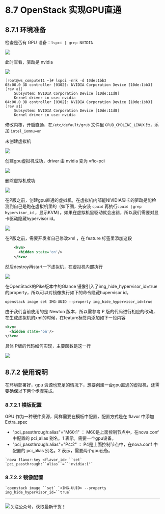 # 8.7 OpenStack 实现GPU直通

## 8.7.1 环境准备

检查是否有 GPU 设备：`lspci | grep NVIDIA`

![](http://image.python-online.cn/20190419144135.png)

此时查看，驱动是 nvidia

![](http://image.python-online.cn/20190419144044.png)

```
[root@ws_compute11 ~]# lspci -nnk -d 10de:1bb3
03:00.0 3D controller [0302]: NVIDIA Corporation Device [10de:1bb3] (rev a1)
	Subsystem: NVIDIA Corporation Device [10de:11d8]
	Kernel driver in use: nvidia
04:00.0 3D controller [0302]: NVIDIA Corporation Device [10de:1bb3] (rev a1)
	Subsystem: NVIDIA Corporation Device [10de:11d8]
	Kernel driver in use: nvidia
```

修改内核，开启直通，在`/etc/default/grub` 文件里 `GRUB_CMDLINE_LINUX` 行，添加 `intel_iommu=on`

未创建虚拟机

![](http://image.python-online.cn/20190422201117.png)

创建gpu虚拟机成功，driver 由 nvidia 变为 vfio-pci

![](http://image.python-online.cn/20190422201041.png)

删除虚拟机成功

![](http://image.python-online.cn/20190422201117.png)

在P版之前，创建gpu直通的虚拟机，在虚拟机内部能NIVIDIA显卡的驱动是能检测到自己是跑在虚拟机里的（如下图，先安装 `cpuid` 再执行`cpuid |grep hypervisor_id` ，显示KVM），如果在虚拟机里驱动就会出错，所以我们需要对显卡驱动隐藏hypervisor id。

![](http://image.python-online.cn/20190422205222.png)

在P版之前，需要开发者自己修改xml ，在 feature 标签里添加这段

```xml
    <kvm>
      <hidden state='on'/>
    </kvm>
```

然后destroy再start一下虚拟机，在虚拟机内部执行

![](http://image.python-online.cn/20190422204755.png)

在OpenStack的Pike版本中的Glance 镜像引入了img_hide_hypervisor_id=true的property，所以可以对镜像执行如下的命令隐藏hupervisor id。

```
openstack image set IMG-UUID --property img_hide_hypervisor_id=true
```

由于我们当前使用的是 Newton 版本，所以需参考 P 版的代码进行相应的改动，在生成虚拟机的xml的时候，在feature标签内添加如下一段内容

```xml
<kvm>
  <hidden state='on'/>
</kvm>
```

具体 P版的代码如何实现，主要函数是这一行

![](http://image.python-online.cn/20190514205605.png)

## 8.7.2 使用说明

在环境部署好，gpu 资源也充足的情况下，想要创建一台gpu直通的虚拟机，还需要确保以下两个步骤完成。

### 8.7.2.1 模板配置

GPU 作为一种硬件资源，同样需要在模板中配置，配置方式是在 flavor 中添加Extra_spec

- "pci_passthrough:alias"="M60:1" ： M60是上面控制节点中，在nova.conf 中配置的 pci_alias 别名。1 表示，需要一个gpu设备。
- "pci_passthrough:alias"="P4:2" ： P4是上面控制节点中，在nova.conf 中配置的 pci_alias 别名。2 表示，需要两个gpu设备。

```
`nova flavor-key <flavor_id> ``set` `pci_passthrough:``alias``=``'nvidia:1'`
```

### 8.7.2.2 镜像配置

```
`openstack image ``set` `<IMG-UUID> --property img_hide_hypervisor_id=``true`
```

---

![关注公众号，获取最新干货！](http://image.python-online.cn/20190511161447.png)